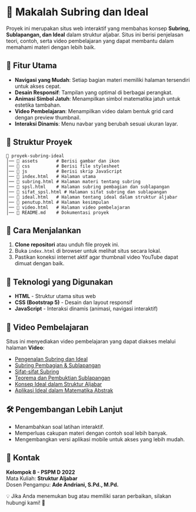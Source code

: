 # 📘 Makalah Subring dan Ideal

Proyek ini merupakan situs web interaktif yang membahas konsep **Subring, Sublapangan, dan Ideal** dalam struktur aljabar. Situs ini berisi penjelasan teori, contoh, serta video pembelajaran yang dapat membantu dalam memahami materi dengan lebih baik.

## 🎯 Fitur Utama
- **Navigasi yang Mudah**: Setiap bagian materi memiliki halaman tersendiri untuk akses cepat.
- **Desain Responsif**: Tampilan yang optimal di berbagai perangkat.
- **Animasi Simbol Jatuh**: Menampilkan simbol matematika jatuh untuk estetika tambahan.
- **Video Pembelajaran**: Menampilkan video dalam bentuk grid card dengan preview thumbnail.
- **Interaksi Dinamis**: Menu navbar yang berubah sesuai ukuran layar.

## 📂 Struktur Proyek
```
📁 proyek-subring-ideal
│── 📁 assets       # Berisi gambar dan ikon
│── 📁 css          # Berisi file stylesheet
│── 📁 js           # Berisi skrip JavaScript
│── 📄 index.html   # Halaman utama
│── 📄 subring.html # Halaman materi tentang subring
│── 📄 spsl.html    # Halaman subring pembagian dan sublapangan
│── 📄 sifat_spsl.html # Halaman sifat subring dan sublapangan
│── 📄 ideal.html   # Halaman tentang ideal dalam struktur aljabar
│── 📄 penutup.html # Halaman kesimpulan
│── 📄 video.html   # Halaman video pembelajaran
│── 📄 README.md    # Dokumentasi proyek
```

## 📜 Cara Menjalankan
1. **Clone repositori** atau unduh file proyek ini.
2. Buka `index.html` di browser untuk melihat situs secara lokal.
3. Pastikan koneksi internet aktif agar thumbnail video YouTube dapat dimuat dengan baik.

## 🚀 Teknologi yang Digunakan
- **HTML** - Struktur utama situs web
- **CSS (Bootstrap 5)** - Desain dan layout responsif
- **JavaScript** - Interaksi dinamis (animasi, navigasi interaktif)

## 🎥 Video Pembelajaran
Situs ini menyediakan video pembelajaran yang dapat diakses melalui halaman **Video**:
- [Pengenalan Subring dan Ideal](https://youtu.be/BwRM9KlQiw0)
- [Subring Pembagian & Sublapangan](https://youtu.be/cLAHm7OvSWE)
- [Sifat-sifat Subring](https://youtu.be/KHyfmvlWsYs)
- [Teorema dan Pembuktian Sublapangan](https://youtu.be/YcWgeZzpMD4)
- [Konsep Ideal dalam Struktur Aljabar](https://youtu.be/jbjK_b-3Y_k)
- [Aplikasi Ideal dalam Matematika Abstrak](https://youtu.be/idq4RgmZ_5k)

## 🛠️ Pengembangan Lebih Lanjut
- Menambahkan soal latihan interaktif.
- Memperluas cakupan materi dengan contoh soal lebih banyak.
- Mengembangkan versi aplikasi mobile untuk akses yang lebih mudah.

## 📧 Kontak
**Kelompok 8 - PSPM D 2022**  
Mata Kuliah: **Struktur Aljabar**  
Dosen Pengampu: **Ade Andriani, S.Pd., M.Pd.**

💡 Jika Anda menemukan bug atau memiliki saran perbaikan, silakan hubungi kami! 🚀
